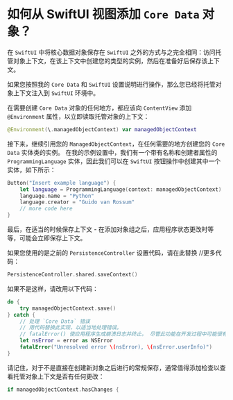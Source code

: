 如何从 SwiftUI 视图添加 `Core Data` 对象？
===

在 `SwiftUI` 中将核心数据对象保存在 `SwiftUI` 之外的方式与之完全相同：访问托管对象上下文，在该上下文中创建您的类型的实例，然后在准备好后保存该上下文。

如果您按照我的 `Core Data` 和 `SwiftUI` 设置说明进行操作，那么您已经将托管对象上下文注入到 `SwiftUI` 环境中。

在需要创建 `Core Data` 对象的任何地方，都应该向 `ContentView` 添加 `@Environment` 属性，以立即读取托管对象的上下文：

```swift
@Environment(\.managedObjectContext) var managedObjectContext
```

接下来，继续引用您的 `ManagedObjectContext`，在任何需要的地方创建您的 `Core Data` 实体类的实例。 在我的示例设置中，我们有一个带有名称和创建者属性的 `ProgrammingLanguage` 实体，因此我们可以在 `SwiftUI` 按钮操作中创建其中一个实体，如下所示：

```swift
Button("Insert example language") {
    let language = ProgrammingLanguage(context: managedObjectContext)
    language.name = "Python"
    language.creator = "Guido van Rossum"
    // more code here
}
```

最后，在适当的时候保存上下文 - 在添加对象组之后，应用程序状态更改时等等，可能会立即保存上下文。

如果您使用的是之前的 `PersistenceController` 设置代码，请在此替换 //更多代码：

```swift
PersistenceController.shared.saveContext()
```

如果不是这样，请改用以下代码：

```swift
do {
    try managedObjectContext.save()
} catch {
    // 处理 `Core Data` 错误
    // 用代码替换此实现，以适当地处理错误。
    // fatalError() 使应用程序生成崩溃日志并终止。 尽管此功能在开发过程中可能很有用，但您不应在生产应用程序中使用此功能。
    let nsError = error as NSError
    fatalError("Unresolved error \(nsError), \(nsError.userInfo)")
}
```

请记住，对于不是直接在创建新对象之后进行的常规保存，通常值得添加检查以查看托管对象上下文是否有任何更改：

```swift
if managedObjectContext.hasChanges {
```